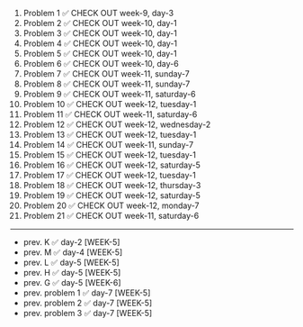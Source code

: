 1. Problem 1 ✅ CHECK OUT week-9, day-3
2. Problem 2 ✅ CHECK OUT week-10, day-1
3. Problem 3 ✅ CHECK OUT week-10, day-1
4. Problem 4 ✅ CHECK OUT week-10, day-1
5. Problem 5 ✅ CHECK OUT week-10, day-1
6. Problem 6 ✅ CHECK OUT week-10, day-6
7. Problem 7 ✅ CHECK OUT week-11, sunday-7
8. Problem 8 ✅ CHECK OUT week-11, sunday-7
9. Problem 9 ✅ CHECK OUT week-11, saturday-6
10. Problem 10 ✅ CHECK OUT week-12, tuesday-1
11. Problem 11 ✅ CHECK OUT week-11, saturday-6
12. Problem 12 ✅ CHECK OUT week-12, wednesday-2
13. Problem 13 ✅ CHECK OUT week-12, tuesday-1
14. Problem 14 ✅ CHECK OUT week-11, sunday-7
15. Problem 15 ✅ CHECK OUT week-12, tuesday-1
16. Problem 16 ✅ CHECK OUT week-12, saturday-5
17. Problem 17 ✅ CHECK OUT week-12, tuesday-1
18. Problem 18 ✅ CHECK OUT week-12, thursday-3
19. Problem 19 ✅ CHECK OUT week-12, saturday-5
20. Problem 20 ✅ CHECK OUT week-12, monday-7
21. Problem 21 ✅ CHECK OUT week-11, saturday-6
    
---

- prev. K  ✅ day-2 [WEEK-5]
- prev. M  ✅ day-4 [WEEK-5]
- prev. L  ✅ day-5 [WEEK-5]
- prev. H  ✅ day-5 [WEEK-5]
- prev. G  ✅ day-5 [WEEK-6]
- prev. problem 1 ✅ day-7 [WEEK-5]
- prev. problem 2 ✅ day-7 [WEEK-5]
- prev. problem 3 ✅ day-7 [WEEK-5] 